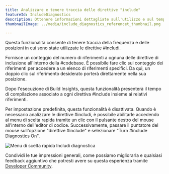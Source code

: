 ```yaml
---
title: Analizzare e tenere traccia delle direttive "include"
featureId: IncludeDiagnostics
description: Ottenere informazioni dettagliate sull'utilizzo e sul tempo di compilazione delle direttive di inclusione.
thumbnailImage: ../media/include_diagnostics_referencet_thumbnail.png

---
```



Questa funzionalità consente di tenere traccia della frequenza e delle posizioni in cui sono state utilizzate le direttive #includi. 

Fornisce un conteggio del numero di riferimenti a ognuna delle direttive di inclusione all'interno della \#codebase. È possibile fare clic sul conteggio dei riferimenti per accedere a un elenco di riferimenti specifici. Da qui, un doppio clic sul riferimento desiderato porterà direttamente nella sua posizione.

Dopo l'esecuzione di Build Insights, questa funzionalità presenterà il tempo di compilazione associato a ogni direttiva #include insieme ai relativi riferimenti.

Per impostazione predefinita, questa funzionalità è disattivata. Quando è necessario analizzare le direttive #includi, è possibile abilitarle accedendo al menu di scelta rapida tramite un clic con il pulsante destro del mouse all'interno dell'editor di codice. Successivamente, passare il puntatore del mouse sull'opzione "direttive #include" e selezionare "Turn \#include Diagnostics On". 

![Menu di scelta rapida Includi diagnostica](../media/include_diagnostics_context_menu.png "Menu di scelta rapida Includi diagnostica")

Condividi le tue impressioni generali, come possiamo migliorarla e qualsiasi feedback aggiuntivo che potresti avere su questa esperienza tramite [Developer Community](https://developercommunity.visualstudio.com/VisualStudio).
